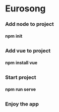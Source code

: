# Eurosong
### Add node to project
#### npm init
## 
### Add vue to project
#### npm install vue
## 
### Start project
#### npm run serve
## 
### Enjoy the app
